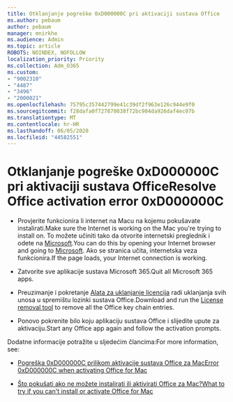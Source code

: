 ```yaml
---
title: Otklanjanje pogreške 0xD000000C pri aktivaciji sustava Office
ms.author: pebaum
author: pebaum
manager: mnirkhe
ms.audience: Admin
ms.topic: article
ROBOTS: NOINDEX, NOFOLLOW
localization_priority: Priority
ms.collection: Adm_O365
ms.custom:
- "9002310"
- "4487"
- "3496"
- "2000021"
ms.openlocfilehash: 75795c357442799e41c39df2f963e126c944e9f0
ms.sourcegitcommit: f28dafa0f727870038f72bc904da926daf4ec07b
ms.translationtype: MT
ms.contentlocale: hr-HR
ms.lasthandoff: 06/05/2020
ms.locfileid: "44582551"
---
```

# <a name="resolve-office-activation-error-0xd000000c"></a><span data-ttu-id="76ede-102">Otklanjanje pogreške 0xD000000C pri aktivaciji sustava Office</span><span class="sxs-lookup"><span data-stu-id="76ede-102">Resolve Office activation error 0xD000000C</span></span>

- <span data-ttu-id="76ede-103">Provjerite funkcionira li internet na Macu na kojemu pokušavate instalirati.</span><span class="sxs-lookup"><span data-stu-id="76ede-103">Make sure the Internet is working on the Mac you're trying to install on.</span></span> <span data-ttu-id="76ede-104">To možete učiniti tako da otvorite internetski preglednik i odete na [Microsoft](https://www.microsoft.com).</span><span class="sxs-lookup"><span data-stu-id="76ede-104">You can do this by opening your Internet browser and going to [Microsoft](https://www.microsoft.com).</span></span> <span data-ttu-id="76ede-105">Ako se stranica učita, internetska veza funkcionira.</span><span class="sxs-lookup"><span data-stu-id="76ede-105">If the page loads, your Internet connection is working.</span></span>

- <span data-ttu-id="76ede-106">Zatvorite sve aplikacije sustava Microsoft 365.</span><span class="sxs-lookup"><span data-stu-id="76ede-106">Quit all Microsoft 365 apps.</span></span>

- <span data-ttu-id="76ede-107">Preuzimanje i pokretanje [Alata za uklanjanje licencija](https://go.microsoft.com/fwlink/?linkid=849815) radi uklanjanja svih unosa u spremištu lozinki sustava Office.</span><span class="sxs-lookup"><span data-stu-id="76ede-107">Download and run the [License removal tool](https://go.microsoft.com/fwlink/?linkid=849815) to remove all the Office key chain entries.</span></span>

- <span data-ttu-id="76ede-108">Ponovo pokrenite bilo koju aplikaciju sustava Office i slijedite upute za aktivaciju.</span><span class="sxs-lookup"><span data-stu-id="76ede-108">Start any Office app again and follow the activation prompts.</span></span>

<span data-ttu-id="76ede-109">Dodatne informacije potražite u sljedećim člancima:</span><span class="sxs-lookup"><span data-stu-id="76ede-109">For more information, see:</span></span>

- [<span data-ttu-id="76ede-110">Pogreška 0xD000000C prilikom aktivacije sustava Office za Mac</span><span class="sxs-lookup"><span data-stu-id="76ede-110">Error 0xD000000C when activating Office for Mac</span></span>](https://support.office.com/article/error-0xd000000c-when-activating-office-for-mac-da865931-4658-4829-ba2d-8133390c6d25)

- [<span data-ttu-id="76ede-111">Što pokušati ako ne možete instalirati ili aktivirati Office za Mac?</span><span class="sxs-lookup"><span data-stu-id="76ede-111">What to try if you can't install or activate Office for Mac</span></span>](https://support.office.com/article/what-to-try-if-you-can-t-install-or-activate-office-for-mac-5efba2b4-b1e6-4e5f-bf3c-6ab945d03dea)
